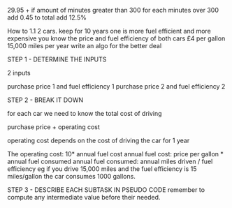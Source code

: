 29.95 + 
if amount of minutes greater than 300
for each minutes over 300 
	add 0.45 to total
add 12.5%



How to 1.1
2 cars.  keep for 10 years
one is more fuel efficient and more expensive
you know the price and fuel efficiency of both cars
£4 per gallon
15,000 miles per year
write an algo for the better deal



STEP 1 - DETERMINE THE INPUTS

2 inputs

purchase price 1 and fuel efficiency 1
purchase price 2 and fuel efficiency 2



STEP 2 - BREAK IT DOWN

for each car we need to know the total cost of driving

purchase price + operating cost

operating cost depends on the cost of driving the car for 1 year

The operating cost:		10* annual fuel cost
annual fuel cost:		price per gallon * annual fuel consumed
annual fuel consumed: 	annual miles driven / fuel efficiency
eg if you drive 15,000 miles and the fuel efficiency is 15 miles/gallon the car consumes 1000 gallons.


STEP 3 - DESCRIBE EACH SUBTASK IN PSEUDO CODE
remember to compute any intermediate value before their needed.
